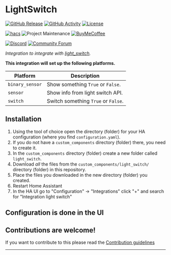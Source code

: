 # LightSwitch

[![GitHub Release][releases-shield]][releases]
[![GitHub Activity][commits-shield]][commits]
[![License][license-shield]](LICENSE)

[![hacs][hacsbadge]][hacs]
![Project Maintenance][maintenance-shield]
[![BuyMeCoffee][buymecoffeebadge]][buymecoffee]

[![Discord][discord-shield]][discord]
[![Community Forum][forum-shield]][forum]

_Integration to integrate with [light_switch][light_switch]._

**This integration will set up the following platforms.**

Platform | Description
-- | --
`binary_sensor` | Show something `True` or `False`.
`sensor` | Show info from light switch API.
`switch` | Switch something `True` or `False`.

## Installation

1. Using the tool of choice open the directory (folder) for your HA configuration (where you find `configuration.yaml`).
1. If you do not have a `custom_components` directory (folder) there, you need to create it.
1. In the `custom_components` directory (folder) create a new folder called `light_switch`.
1. Download _all_ the files from the `custom_components/light_switch/` directory (folder) in this repository.
1. Place the files you downloaded in the new directory (folder) you created.
1. Restart Home Assistant
1. In the HA UI go to "Configuration" -> "Integrations" click "+" and search for "Integration light switch"

## Configuration is done in the UI

<!---->

## Contributions are welcome!

If you want to contribute to this please read the [Contribution guidelines](CONTRIBUTING.md)

***

[light_switch]: https://github.com/crodriguezanton/light_switch
[buymecoffee]: https://www.buymeacoffee.com/crodriguezanton
[buymecoffeebadge]: https://img.shields.io/badge/buy%20me%20a%20coffee-donate-yellow.svg?style=for-the-badge
[commits-shield]: https://img.shields.io/github/commit-activity/y/crodriguezanton/light_switch.svg?style=for-the-badge
[commits]: https://github.com/crodriguezanton/light_switch/commits/main
[hacs]: https://github.com/hacs/integration
[hacsbadge]: https://img.shields.io/badge/HACS-Custom-orange.svg?style=for-the-badge
[discord]: https://discord.gg/Qa5fW2R
[discord-shield]: https://img.shields.io/discord/330944238910963714.svg?style=for-the-badge
[exampleimg]: example.png
[forum-shield]: https://img.shields.io/badge/community-forum-brightgreen.svg?style=for-the-badge
[forum]: https://community.home-assistant.io/
[license-shield]: https://img.shields.io/github/license/crodriguezanton/light_switch.svg?style=for-the-badge
[maintenance-shield]: https://img.shields.io/badge/maintainer-Carlos%20Rodriguez%20@crodriguezanton-blue.svg?style=for-the-badge
[releases-shield]: https://img.shields.io/github/release/crodriguezanton/light_switch.svg?style=for-the-badge
[releases]: https://github.com/crodriguezanton/light_switch/releases
